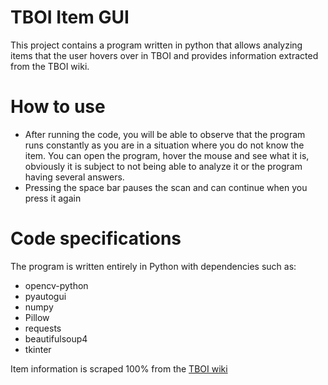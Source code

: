 
# TBOI Item GUI

This project contains a program written in python that allows analyzing items that the user hovers over in TBOI and provides information extracted from the TBOI wiki.

# How to use

- After running the code, you will be able to observe that the program runs constantly as you are in a situation where you do not know the item. You can open the program, hover the mouse and see what it is, obviously it is subject to not being able to analyze it or the program having several answers.
- Pressing the space bar pauses the scan and can continue when you press it again

# Code specifications

The program is written entirely in Python with dependencies such as:
- opencv-python
- pyautogui
- numpy
- Pillow
- requests
- beautifulsoup4
- tkinter

Item information is scraped 100% from the <a href="https://bindingofisaacrebirth.fandom.com/wiki/Binding_of_Isaac:_Rebirth_Wiki">TBOI wiki</a>
